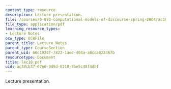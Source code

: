 ```yaml
---
content_type: resource
description: Lecture presentation.
file: /courses/6-892-computational-models-of-discourse-spring-2004/ac38cb3767e69d5d62188be5c48f4dbf_lec18.pdf
file_type: application/pdf
learning_resource_types:
- Lecture Notes
ocw_type: OCWFile
parent_title: Lecture Notes
parent_type: CourseSection
parent_uid: 60d1924f-7823-1aed-404a-a8cca822467b
resourcetype: Document
title: lec18.pdf
uid: ac38cb37-67e6-9d5d-6218-8be5c48f4dbf
---
```

Lecture presentation.

